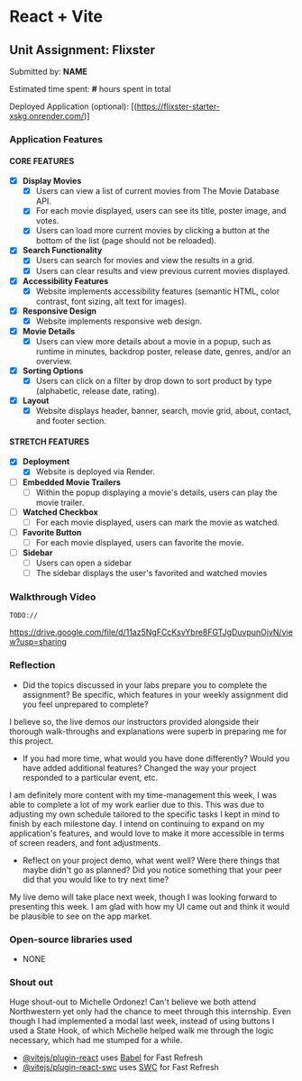 # React + Vite

## Unit Assignment: Flixster

Submitted by: **NAME**

Estimated time spent: **#** hours spent in total

Deployed Application (optional): [(https://flixster-starter-xskg.onrender.com/)]

### Application Features

#### CORE FEATURES

- [X] **Display Movies**
  - [X] Users can view a list of current movies from The Movie Database API.
  - [X] For each movie displayed, users can see its title, poster image, and votes.
  - [X] Users can load more current movies by clicking a button at the bottom of the list (page should not be reloaded).
- [X] **Search Functionality**
  - [X] Users can search for movies and view the results in a grid.
  - [X] Users can clear results and view previous current movies displayed.
- [X] **Accessibility Features**
  - [X] Website implements accessibility features (semantic HTML, color contrast, font sizing, alt text for images).
- [X] **Responsive Design**
  - [X] Website implements responsive web design.
- [X] **Movie Details**
  - [X] Users can view more details about a movie in a popup, such as runtime in minutes, backdrop poster, release date, genres, and/or an overview.
- [X] **Sorting Options**
  - [X] Users can click on a filter by drop down to sort product by type (alphabetic, release date, rating).
- [X] **Layout**
  - [X] Website displays header, banner, search, movie grid, about, contact, and footer section.

#### STRETCH FEATURES

- [X] **Deployment**
  - [X] Website is deployed via Render.
- [ ] **Embedded Movie Trailers**
  - [ ] Within the popup displaying a movie's details, users can play the movie trailer.
- [ ] **Watched Checkbox**
  - [ ] For each movie displayed, users can mark the movie as watched.
- [ ] **Favorite Button**
  - [ ] For each movie displayed, users can favorite the movie.
- [ ] **Sidebar**
  - [ ] Users can open a sidebar
  - [ ] The sidebar displays the user's favorited and watched movies

### Walkthrough Video

`TODO://` 

https://drive.google.com/file/d/11az5NgFCcKsvYbre8FGTJgDuvpunOjvN/view?usp=sharing

### Reflection

* Did the topics discussed in your labs prepare you to complete the assignment? Be specific, which features in your weekly assignment did you feel unprepared to complete?

I believe so, the live demos our instructors provided alongside their thorough walk-throughs and explanations were superb in preparing me for this project.

* If you had more time, what would you have done differently? Would you have added additional features? Changed the way your project responded to a particular event, etc.
  
I am definitely more content with my time-management this week, I was able to complete a lot of my work earlier due to this. This was due to adjusting my own schedule tailored to the specific tasks I kept in mind to finish by each milestone day. I intend on continuing to expand on my application's features, and would love to make it more accessible in terms of screen readers, and font adjustments.

* Reflect on your project demo, what went well? Were there things that maybe didn't go as planned? Did you notice something that your peer did that you would like to try next time?

My live demo will take place next week, though I was looking forward to presenting this week. I am glad with how my UI came out and think it would be plausible to see on the app market. 

### Open-source libraries used

- NONE

### Shout out

Huge shout-out to Michelle Ordonez! Can't believe we both attend Northwestern yet only had the chance to meet through this internship. Even though I had implemented a modal last week, instead of using buttons I used a State Hook, of which Michelle helped walk me through the logic necessary, which had me stumped for a while.

- [@vitejs/plugin-react](https://github.com/vitejs/vite-plugin-react/blob/main/packages/plugin-react/README.md) uses [Babel](https://babeljs.io/) for Fast Refresh
- [@vitejs/plugin-react-swc](https://github.com/vitejs/vite-plugin-react-swc) uses [SWC](https://swc.rs/) for Fast Refresh
